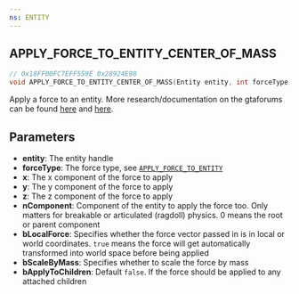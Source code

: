 ```yaml
---
ns: ENTITY
---
```

## APPLY_FORCE_TO_ENTITY_CENTER_OF_MASS

```c
// 0x18FF00FC7EFF559E 0x28924E98
void APPLY_FORCE_TO_ENTITY_CENTER_OF_MASS(Entity entity, int forceType, float x, float y, float z, cs_type(BOOL) int nComponent, BOOL bLocalForce, BOOL bScaleByMass, BOOL bApplyToChildren);
```

Apply a force to an entity. More research/documentation on the gtaforums can be found [here](https://gtaforums.com/topic/885669-precisely-define-object-physics/) and [here](https://gtaforums.com/topic/887362-apply-forces-and-momentums-to-entityobject/).

## Parameters
* **entity**: The entity handle
* **forceType**: The force type, see [`APPLY_FORCE_TO_ENTITY`](#_0xC5F68BE9613E2D18)
* **x**: The x component of the force to apply
* **y**: The y component of the force to apply
* **z**: The z component of the force to apply
* **nComponent**: Component of the entity to apply the force too. Only matters for breakable or articulated (ragdoll) physics. 0 means the root or parent component
* **bLocalForce**: Specifies whether the force vector passed in is in local or world coordinates. `true` means the force will get automatically transformed into world space before being applied
* **bScaleByMass**: Specifies whether to scale the force by mass
* **bApplyToChildren**: Default `false`. If the force should be applied to any attached children
